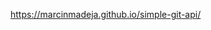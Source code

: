 <a href="https://marcinmadeja.github.io/simple-git-api/">https://marcinmadeja.github.io/simple-git-api/</a>
